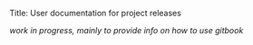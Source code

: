 Title: User documentation for project releases

_work in progress, mainly to provide info on how to use gitbook_
